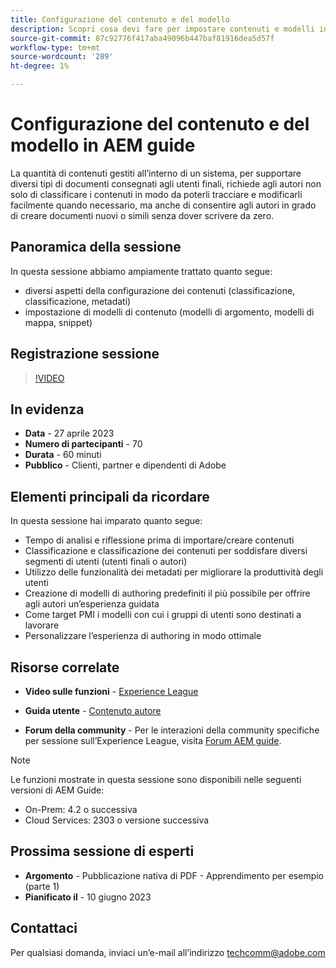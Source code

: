 ```yaml
---
title: Configurazione del contenuto e del modello
description: Scopri cosa devi fare per impostare contenuti e modelli in AEM Guide.
source-git-commit: 87c92776f417aba49096b447baf81916dea5d57f
workflow-type: tm+mt
source-wordcount: '289'
ht-degree: 1%

---
```


# Configurazione del contenuto e del modello in AEM guide

La quantità di contenuti gestiti all’interno di un sistema, per supportare diversi tipi di documenti consegnati agli utenti finali, richiede agli autori non solo di classificare i contenuti in modo da poterli tracciare e modificarli facilmente quando necessario, ma anche di consentire agli autori in grado di creare documenti nuovi o simili senza dover scrivere da zero.


## Panoramica della sessione

In questa sessione abbiamo ampiamente trattato quanto segue:
- diversi aspetti della configurazione dei contenuti (classificazione, classificazione, metadati)
- impostazione di modelli di contenuto (modelli di argomento, modelli di mappa, snippet)



## Registrazione sessione

>[!VIDEO](https://video.tv.adobe.com/v/3419004/guides-templates-author-templates?quality=12&learn=on)


## In evidenza

- **Data** - 27 aprile 2023
- **Numero di partecipanti** - 70
- **Durata** - 60 minuti
- **Pubblico** - Clienti, partner e dipendenti di Adobe


## Elementi principali da ricordare

In questa sessione hai imparato quanto segue:
- Tempo di analisi e riflessione prima di importare/creare contenuti
- Classificazione e classificazione dei contenuti per soddisfare diversi segmenti di utenti (utenti finali o autori)
- Utilizzo delle funzionalità dei metadati per migliorare la produttività degli utenti
- Creazione di modelli di authoring predefiniti il più possibile per offrire agli autori un’esperienza guidata
- Come target PMI i modelli con cui i gruppi di utenti sono destinati a lavorare
- Personalizzare l’esperienza di authoring in modo ottimale



## Risorse correlate

- **Video sulle funzioni** -  [Experience League](https://experienceleague.adobe.com/docs/experience-manager-guides-learn/videos/advanced-user-guide/folder-profiles.html)

- **Guida utente** - [Contenuto autore](https://help.adobe.com/en_US/xml-documentation-for-adobe-experience-manager/index.html#t=DXML-master-map%2Freports-intro.html)

- **Forum della community** - Per le interazioni della community specifiche per sessione sull’Experience League, visita  [Forum AEM guide](https://experienceleaguecommunities.adobe.com/t5/experience-manager-guides/bd-p/xml-documentation-discussions).

>[!NOTE]
>
> Le funzioni mostrate in questa sessione sono disponibili nelle seguenti versioni di AEM Guide:
> - On-Prem: 4.2 o successiva
> - Cloud Services: 2303 o versione successiva



## Prossima sessione di esperti

- **Argomento** - Pubblicazione nativa di PDF - Apprendimento per esempio (parte 1)
- **Pianificato il** - 10 giugno 2023


## Contattaci

Per qualsiasi domanda, inviaci un’e-mail all’indirizzo <techcomm@adobe.com>
